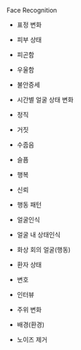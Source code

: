 Face Recognition

* 표정 변화
* 피부 상태
* 피곤함
* 우울함
* 불안증세
* 시간별 얼굴 상태 변화

* 정직
* 거짓
* 수줍음
* 슬픔
* 행복
* 신뢰
* 행동 패턴

* 얼굴인식
* 얼굴 내 상태인식

* 화상 회의 얼굴(행동)
* 환자 상태
* 변호
* 인터뷰

* 주위 변화
* 배경(환경)
* 노이즈 제거